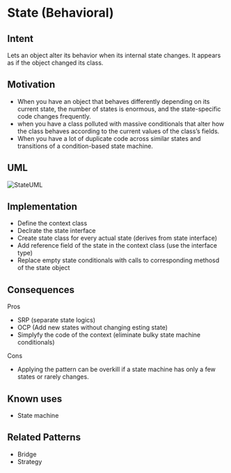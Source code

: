 # State (Behavioral)

## Intent

Lets an object alter its behavior when its internal state changes. It appears as if the object changed its class.

## Motivation

- When you have an object that behaves differently depending on its current state, the number of states is enormous, and the state-specific code changes frequently.
- when you have a class polluted with massive conditionals that alter how the class behaves according to the current values of the class’s fields.
- When you have a lot of duplicate code across similar states and transitions of a condition-based state machine.

## UML

![StateUML](https://www.tutorialspoint.com/design_pattern/images/state_pattern_uml_diagram.jpg)

## Implementation

- Define the context class
- Declrate the state interface
- Create state class for every actual state (derives from state interface)
- Add reference field of the state in the context class (use the interface type)
- Replace empty state conditionals with calls to corresponding methosd of the state object

## Consequences

Pros

- SRP (separate state logics)
- OCP (Add new states without changing esting state)
- Simplyfy the code of the context (eliminate bulky state machine conditionals)

Cons

- Applying the pattern can be overkill if a state machine has only a few states or rarely changes.

## Known uses

- State machine

## Related Patterns

- Bridge
- Strategy
